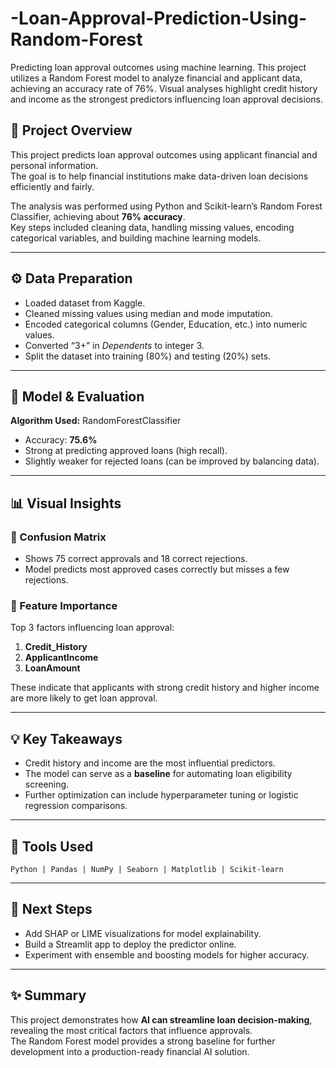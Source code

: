 # -Loan-Approval-Prediction-Using-Random-Forest
Predicting loan approval outcomes using machine learning. This project utilizes a Random Forest model to analyze financial and applicant data, achieving an accuracy rate of 76%. Visual analyses highlight credit history and income as the strongest predictors influencing loan approval decisions.

## 📘 Project Overview  
This project predicts loan approval outcomes using applicant financial and personal information.  
The goal is to help financial institutions make data-driven loan decisions efficiently and fairly.  

The analysis was performed using Python and Scikit-learn’s Random Forest Classifier, achieving about **76% accuracy**.  
Key steps included cleaning data, handling missing values, encoding categorical variables, and building machine learning models.  

---

## ⚙️ Data Preparation  
- Loaded dataset from Kaggle.  
- Cleaned missing values using median and mode imputation.  
- Encoded categorical columns (Gender, Education, etc.) into numeric values.  
- Converted “3+” in *Dependents* to integer 3.  
- Split the dataset into training (80%) and testing (20%) sets.  

---

## 🤖 Model & Evaluation  
**Algorithm Used:** RandomForestClassifier  
- Accuracy: **75.6%**  
- Strong at predicting approved loans (high recall).  
- Slightly weaker for rejected loans (can be improved by balancing data).  

---

## 📊 Visual Insights  

### 🔹 Confusion Matrix  
- Shows 75 correct approvals and 18 correct rejections.  
- Model predicts most approved cases correctly but misses a few rejections.  

### 🔹 Feature Importance  
Top 3 factors influencing loan approval:  
1. **Credit_History**  
2. **ApplicantIncome**  
3. **LoanAmount**  

These indicate that applicants with strong credit history and higher income are more likely to get loan approval.  

---

## 💡 Key Takeaways  
- Credit history and income are the most influential predictors.  
- The model can serve as a **baseline** for automating loan eligibility screening.  
- Further optimization can include hyperparameter tuning or logistic regression comparisons.  

---

## 🧩 Tools Used  
`Python | Pandas | NumPy | Seaborn | Matplotlib | Scikit-learn`

---

## 🏁 Next Steps  
- Add SHAP or LIME visualizations for model explainability.  
- Build a Streamlit app to deploy the predictor online.  
- Experiment with ensemble and boosting models for higher accuracy.

---

## ✨ Summary  
This project demonstrates how **AI can streamline loan decision-making**, revealing the most critical factors that influence approvals.  
The Random Forest model provides a strong baseline for further development into a production-ready financial AI solution.
  

